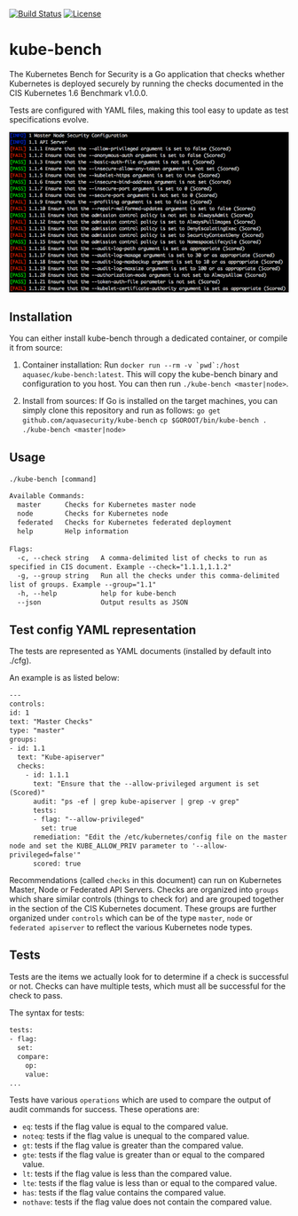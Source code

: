 [![Build Status](https://travis-ci.org/aquasecurity/kubernetes-bench-security.svg?branch=master)](https://travis-ci.org/aquasecurity/kubernetes-bench-security)
[![License](https://img.shields.io/badge/License-Apache%202.0-blue.svg)](https://opensource.org/licenses/Apache-2.0)

# kube-bench

The Kubernetes Bench for Security is a Go application that checks whether Kubernetes is deployed securely by running the checks documented in the CIS Kubernetes 1.6 Benchmark v1.0.0.

Tests are configured with YAML files, making this tool easy to update as test specifications evolve. 

![Kubernetes Bench for Security](https://raw.githubusercontent.com/aquasecurity/kube-bench/master/images/output.png "Kubernetes Bench for Security")


## Installation

You can either install kube-bench through a dedicated container, or compile it from source:

1. Container installation:
Run ```docker run --rm -v `pwd`:/host aquasec/kube-bench:latest```. This will copy the kube-bench binary and configuration to you host. You can then run ```./kube-bench <master|node>```.

2. Install from sources:
If Go is installed on the target machines, you can simply clone this repository and run as follows: 
```go get github.com/aquasecurity/kube-bench```
```cp $GOROOT/bin/kube-bench .```
```./kube-bench <master|node>```

## Usage
```./kube-bench [command]```

```
Available Commands:
  master      Checks for Kubernetes master node
  node        Checks for Kubernetes node
  federated   Checks for Kubernetes federated deployment
  help        Help information

Flags:
  -c, --check string   A comma-delimited list of checks to run as specified in CIS document. Example --check="1.1.1,1.1.2"
  -g, --group string   Run all the checks under this comma-delimited list of groups. Example --group="1.1"
  -h, --help           help for kube-bench
  --json               Output results as JSON
```

## Test config YAML representation
The tests are represented as YAML documents (installed by default into ./cfg).

An example is as listed below:
```
---
controls:
id: 1
text: "Master Checks"
type: "master"
groups:
- id: 1.1
  text: "Kube-apiserver"
  checks:
    - id: 1.1.1
      text: "Ensure that the --allow-privileged argument is set (Scored)"
      audit: "ps -ef | grep kube-apiserver | grep -v grep"
      tests:
      - flag: "--allow-privileged"
        set: true
      remediation: "Edit the /etc/kubernetes/config file on the master node and set the KUBE_ALLOW_PRIV parameter to '--allow-privileged=false'"
      scored: true
```

Recommendations (called `checks` in this document) can run on Kubernetes Master, Node or Federated API Servers.
Checks are organized into `groups` which share similar controls (things to check for) and are grouped together in the section of the CIS Kubernetes document.
These groups are further organized under `controls` which can be of the type `master`, `node` or `federated apiserver` to reflect the various Kubernetes node types.

## Tests
Tests are the items we actually look for to determine if a check is successful or not. Checks can have multiple tests, which must all be successful for the check to pass.

The syntax for tests:
```
tests:
- flag:
  set:
  compare:
    op:
    value:
...
```
Tests have various `operations` which are used to compare the output of audit commands for success.
These operations are:

- `eq`: tests if the flag value is equal to the compared value.
- `noteq`: tests if the flag value is unequal to the compared value.
- `gt`: tests if the flag value is greater than the compared value.
- `gte`: tests if the flag value is greater than or equal to the compared value.
- `lt`: tests if the flag value is less than the compared value.
- `lte`: tests if the flag value is less than or equal to the compared value.
- `has`: tests if the flag value contains the compared value.
- `nothave`: tests if the flag value does not contain the compared value.
